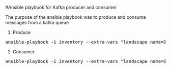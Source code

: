 #Ansible playbook for Kafka producer and consumer

The purpose of the ansible playbook was to produce and consume messages from a kafka queue
1. Produce
<pre>ansible-playbook -i inventory --extra-vars "landscape_name=DEV deploy_artifact_name=M.ear" jpk-producer.yml</pre>
2. Consumer
<pre>ansible-playbook -i inventory --extra-vars "landscape_name=DEV deploy_artifact_name=M.ear" jpk-consumer.yml</pre>
